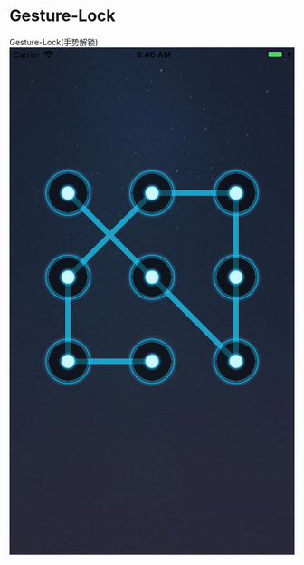 # Gesture-Lock
Gesture-Lock(手势解锁)
![image](https://github.com/OneWang/Gesture-Lock/blob/master/Image/gesture.png)
